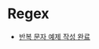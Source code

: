 # Regex

- [반복 문자 예제 작성 완료](https://github.com/Meantint/Regex/blob/master/Regex_Study_2/Regex_2.py)
